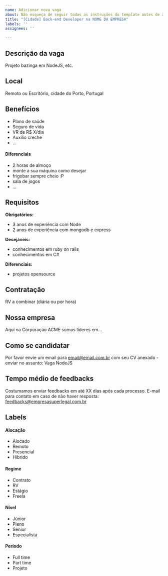 ```yaml
---
name: Adicionar nova vaga
about: Não esqueça de seguir todas as instruções do template antes de abrir a vaga.
title: "[Cidade] Back-end Developer na NOME DA EMPRESA"
labels: ''
assignees: ''

---
```


<!-- 
==================================================
POR FAVOR, SÓ POSTE SE A VAGA FOR PARA BACK-END em Portugal ou permita remoto!

Não faça distinção de gênero no título da vaga.

Use: "Back-End Developer / Back-End Engineer" ao invés de 
"Desenvolvedor Back-End" \o/

Exemplo: `[Porto] Back-End Engineer na NOME DA EMPRESA`
==================================================
-->

## Descrição da vaga

Projeto bazinga em NodeJS, etc.

## Local

Remoto ou Escritório, cidade do Porto, Portugal

## Benefícios

- Plano de saúde
- Seguro de vida
- VR de R$ X/dia
- Auxílio creche
- ...

#### Diferenciais

- 2 horas de almoço
- monte a sua máquina como desejar
- frigobar sempre cheio :P
- sala de jogos
- ...

## Requisitos

**Obrigatórios:**
- 3 anos de experiência com Node
- 2 anos de experiência com mongodb e express

**Desejáveis:**
- conhecimentos em ruby on rails
- conhecimentos em C#

**Diferenciais:**
- projetos opensource

## Contratação

RV a combinar (diária ou por hora)

## Nossa empresa

Aqui na Corporação ACME somos líderes em...

## Como se candidatar

Por favor envie um email para email@email.com.br com seu CV anexado - enviar no assunto: Vaga NodeJS

## Tempo médio de feedbacks

Costumamos enviar feedbacks em até XX dias após cada processo.
E-mail para contato em caso de não haver resposta: feedbacks@empresasuperlegal.com.br

## Labels
<!-- retire os labels que não fazem sentido à vaga, pode deixar quantas quiser em cada grupo sem problemas -->

#### Alocação
- Alocado
- Remoto
- Presencial
- Híbrido

#### Regime
- Contrato
- RV
- Estágio
- Freela

#### Nível
- Júnior
- Pleno
- Sênior
- Especialista

#### Período
- Full time
- Part time
- Projeto
